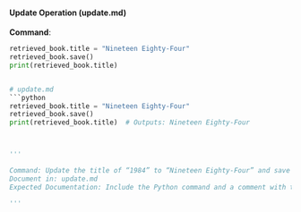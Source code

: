 

#### Update Operation (update.md)

**Command**:
```python
retrieved_book.title = "Nineteen Eighty-Four"
retrieved_book.save()
print(retrieved_book.title)


# update.md
```python
retrieved_book.title = "Nineteen Eighty-Four"
retrieved_book.save()
print(retrieved_book.title)  # Outputs: Nineteen Eighty-Four



'''

Command: Update the title of “1984” to “Nineteen Eighty-Four” and save the changes.
Document in: update.md
Expected Documentation: Include the Python command and a comment with the expected output showing the updated title.

'''
